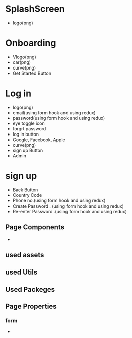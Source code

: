 # SplashScreen 
- logo(png)

# Onboarding
- Vlogo(png)
- car(png)
- curve(png)
- Get Started Button

# Log in
- logo(png)
- email(using form hook and using redux)
- password(using form hook and using redux)
- eye toggle icon
- forgrt password 
- log in button 
- Google, Facebook, Apple
- curve(png)
- sign up Button
- Admin
# sign up
- Back Button
- Country Code
- Phone no.(using form hook and using redux)
- Create Password . (using form hook and using redux)
- Re-enter Password .(using form hook and using redux)
## Page Components
- 
## used assets

## used Utils

## Used Packeges

## Page Properties

### form 
- 